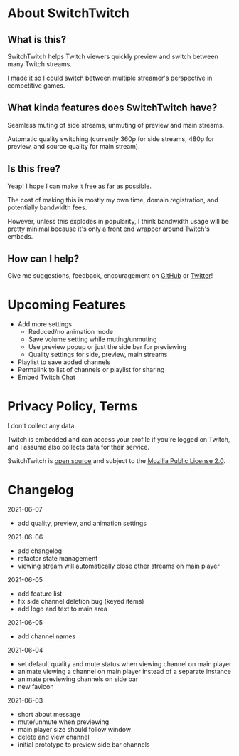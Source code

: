 # About SwitchTwitch

## What is this?

SwitchTwitch helps Twitch viewers quickly preview and switch between many Twitch streams.

I made it so I could switch between multiple streamer's perspective in competitive games.

## What kinda features does SwitchTwitch have?

Seamless muting of side streams, unmuting of preview and main streams.

Automatic quality switching (currently 360p for side streams, 480p for preview, and source quality for main stream).

## Is this free?

Yeap! I hope I can make it free as far as possible.

The cost of making this is mostly my own time, domain registration, and potentially bandwidth fees.

However, unless this explodes in popularity, I think bandwidth usage will be pretty minimal because it's only a front end wrapper around Twitch's embeds.

## How can I help?

Give me suggestions, feedback, encouragement on [GitHub](https://github.com/weiliddat/switchtwitch) or [Twitter](twitter.com/weiliddat)!


# Upcoming Features

* Add more settings
  * Reduced/no animation mode
  * Save volume setting while muting/unmuting
  * Use preview popup or just the side bar for previewing
  * Quality settings for side, preview, main streams
* Playlist to save added channels
* Permalink to list of channels or playlist for sharing
* Embed Twitch Chat

# Privacy Policy, Terms

I don't collect any data.

Twitch is embedded and can access your profile if you're logged on Twitch, and I assume also collects data for their service.

SwitchTwitch is [open source](https://github.com/weiliddat/switchtwitch) and subject to the [Mozilla Public License 2.0](https://www.mozilla.org/en-US/MPL/2.0/FAQ/).

# 


# Changelog

2021-06-07
* add quality, preview, and animation settings

2021-06-06
* add changelog
* refactor state management
* viewing stream will automatically close other streams on main player

2021-06-05
* add feature list
* fix side channel deletion bug (keyed items)
* add logo and text to main area

2021-06-05
* add channel names

2021-06-04
* set default quality and mute status when viewing channel on main player
* animate viewing a channel on main player instead of a separate instance
* animate previewing channels on side bar
* new favicon

2021-06-03
* short about message
* mute/unmute when previewing
* main player size should follow window
* delete and view channel
* initial prototype to preview side bar channels
